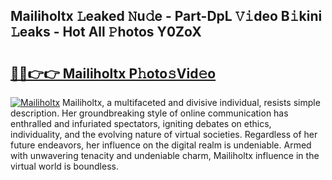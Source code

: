 ## Mailiholtx 𝙻eaked 𝙽u𝚍e - Part-DpL 𝚅𝚒deo B𝚒kini 𝙻eaks - Hot All 𝙿hotos Y0ZoX

# <h2><a href="http://ld13xq.urlbe.top/?page=Mailiholtx">🔗🔗👉👉 Mailiholtx P𝚑oto𝚜Vid𝚎o</a></h2>

[![Mailiholtx](https://i.imgur.com/eBuTRDB.gif)](http://ld13xq.urlbe.top/?page=Mailiholtx)
Mailiholtx, a multifaceted and divisive individual, resists simple description. Her groundbreaking style of online communication has enthralled and infuriated spectators, igniting debates on ethics, individuality, and the evolving nature of virtual societies. Regardless of her future endeavors, her influence on the digital realm is undeniable. Armed with unwavering tenacity and undeniable charm, Mailiholtx influence in the virtual world is boundless.
